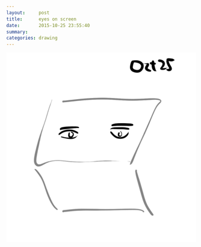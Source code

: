 ```yaml
---
layout:     post
title:      eyes on screen
date:       2015-10-25 23:55:40
summary:    
categories: drawing
---
```

![eyes on screen](/images/blog/eyes-on-screen.png "too much screen time")
